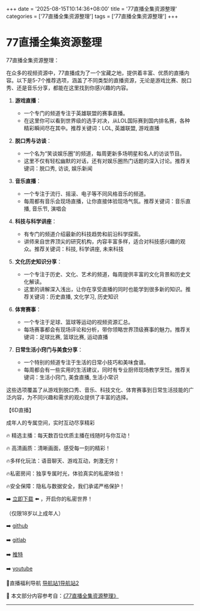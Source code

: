 +++
date = '2025-08-15T10:14:36+08:00'
title = '77直播全集资源整理'
categories = ['77直播全集资源整理']
tags = ['77直播全集资源整理']
+++

# 77直播全集资源整理

77直播全集资源整理：

在众多的视频资源中，77直播成为了一个宝藏之地，提供着丰富、优质的直播内容。以下是5-7个推荐选项，涵盖了不同类型的直播资源，无论是游戏比赛、脱口秀、还是音乐分享，都能在这里找到你感兴趣的内容。

1. **游戏直播**：
   - 一个专门的频道专注于英雄联盟的赛事直播。
   - 在这里你可以看到世界级的选手对决，从LOL国际赛到国内排名赛，各种精彩瞬间尽在其中。推荐关键词：LOL, 英雄联盟, 游戏直播

2. **脱口秀与访谈**：
   - 一个名为“笑谈娱乐圈”的频道，每周更新多场明星和名人的访谈节目。
   - 这里不仅有轻松幽默的对话，还有对娱乐圈热门话题的深入讨论。推荐关键词：脱口秀, 访谈, 娱乐新闻

3. **音乐直播**：
   - 一个专注于流行、摇滚、电子等不同风格音乐的频道。
   - 每周都有音乐会现场直播，让你直接体验现场气氛。推荐关键词：音乐直播, 音乐节, 演唱会

4. **科技与科学讲座**：
   - 有专门的频道介绍最新的科技趋势和前沿科学探索。
   - 讲师来自世界顶尖的研究机构，内容丰富多样，适合对科技感兴趣的观众。推荐关键词：科技, 科学讲座, 未来科技

5. **文化历史知识分享**：
   - 一个专注于历史、文化、艺术的频道，每周提供丰富的文化背景和历史文化解读。
   - 这里的讲解深入浅出，让你在享受直播的同时也能学到很多新的知识。推荐关键词：历史直播, 文化学习, 历史知识

6. **体育赛事**：
   - 一个专注于足球、篮球等运动的视频资源汇总。
   - 每场赛事都会有现场评论和分析，带你领略世界顶级赛事的魅力。推荐关键词：足球比赛, 篮球比赛, 运动直播

7. **日常生活小窍门与美食分享**：
   - 一个特别的频道专注于生活的日常小技巧和美味食谱。
   - 每周都会有一些实用的生活建议，同时有专业厨师现场教学烹饪。推荐关键词：生活小窍门, 美食直播, 生活小常识

这些选项覆盖了从游戏到脱口秀、音乐、科技文化、体育赛事到日常生活技能的广泛内容，为不同兴趣和需求的观众提供了丰富的选择。

【6D直播】

 成年人的专属空间，实时互动尽享精彩

🔥 精选主播：每天数百位优质主播在线随时与你互动！

🔥 高清画质：清晰画面，感受每一刻的精彩！

🔥多样化玩法：语音聊天、游戏互动，刺激无穷！

🔥私密房间：独享专属时光，体验真实的私密体验！

🔥安全保障：隐私与数据安全，我们承诺严格保护！

➡️ [立即下载](https://down123.s3.ap-east-1.amazonaws.com/down/down.html?channelCode=blog) ⬅️ ，开启你的私密世界！

 （仅限18岁以上成年人）

➡️ [github](https://aldult-live.github.io/)

➡️ [gitlab](https://seo-09598d.gitlab.io/)

➡️ [推特](https://x.com/wegame33)

➡️ [youtube](https://www.youtube.com/@6Dlive)

🔞直播福利导航   [导航站1](https://webstack-86085a.gitlab.io/)[导航站2](https://onlygit123-2.github.io/)

📘 本文部分内容参考自：[《77直播全集资源整理》](https://webstack-hugo-3.pages.dev/)

---
